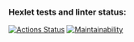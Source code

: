 ### Hexlet tests and linter status:
[![Actions Status](https://github.com/Dmitry1399/frontend-project-11/actions/workflows/hexlet-check.yml/badge.svg)](https://github.com/Dmitry1399/frontend-project-11/actions)
[![Maintainability](https://api.codeclimate.com/v1/badges/a4f2be70f727311011a2/maintainability)](https://codeclimate.com/github/Dmitry1399/frontend-project-11/maintainability)